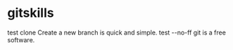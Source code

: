 # gitskills
test clone
Create a new branch is quick and simple.
test --no-ff
git is a free software.